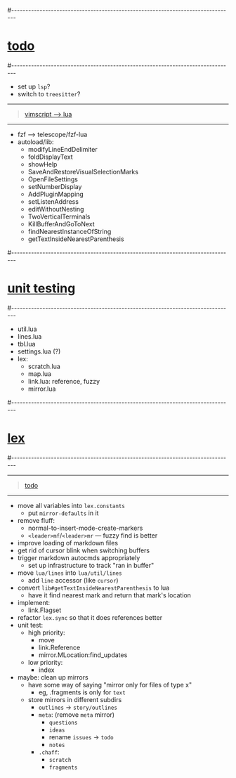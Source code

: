 #-------------------------------------------------------------------------------
# [todo]()
#-------------------------------------------------------------------------------
- set up `lsp`?
- switch to `treesitter`?

----------------------------------------
> [vimscript --> lua]()
----------------------------------------
- fzf --> telescope/fzf-lua
- autoload/lib:
  - modifyLineEndDelimiter
  - foldDisplayText
  - showHelp
  - SaveAndRestoreVisualSelectionMarks
  - OpenFileSettings
  - setNumberDisplay
  - AddPluginMapping
  - setListenAddress
  - editWithoutNesting
  - TwoVerticalTerminals
  - KillBufferAndGoToNext
  - findNearestInstanceOfString
  - getTextInsideNearestParenthesis

#-------------------------------------------------------------------------------
# [unit testing]()
#-------------------------------------------------------------------------------
- util.lua
- lines.lua
- tbl.lua
- settings.lua (?)
- lex:
  - scratch.lua
  - map.lua
  - link.lua: reference, fuzzy
  - mirror.lua

#-------------------------------------------------------------------------------
# [lex]()
#-------------------------------------------------------------------------------

----------------------------------------
> [todo]()
----------------------------------------
- move all variables into `lex.constants`
    - put `mirror-defaults` in it
- remove fluff:
    - normal-to-insert-mode-create-markers
    - `<leader>mf`/`<leader>mr` — fuzzy find is better
- improve loading of markdown files
- get rid of cursor blink when switching buffers
- trigger markdown autocmds appropriately
    - set up infrastructure to track "ran in buffer"
- move `lua/lines` into `lua/util/lines`
    - add `line` accessor (like `cursor`)
- convert `lib#getTextInsideNearestParenthesis` to lua
    - have it find nearest mark and return that mark's location
- implement:
    - link.Flagset
- refactor `lex.sync` so that it does references better
- unit test:
    - high priority:
        - move
        - link.Reference
        - mirror.MLocation:find_updates
    - low priority:
        - index
- maybe: clean up mirrors
    - have some way of saying "mirror only for files of type x"
        - eg, .fragments is only for `text`
    - store mirrors in different subdirs
        - `outlines` → `story/outlines`
        - `meta`: (remove `meta` mirror)
            - `questions`
            - `ideas`
            - rename `issues` → `todo`
            - `notes`
        - `.chaff`:
            - `scratch`
            - `fragments`
